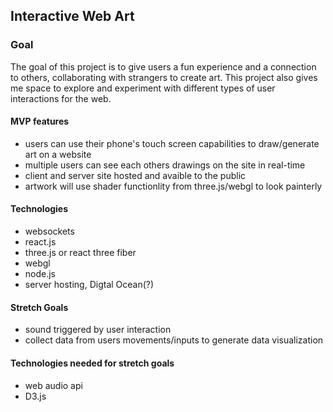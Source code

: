 ## Interactive Web Art

### Goal
The goal of this project is to give users a fun experience and a connection to others, collaborating with strangers to create art.  This project also gives me space to explore and experiment with different types of user interactions for the web.

#### MVP features
- users can use their phone's touch screen capabilities to draw/generate art on a website
- multiple users can see each others drawings on the site in real-time
- client and server site hosted and avaible to the public
- artwork will use shader functionlity from three.js/webgl to look painterly

#### Technologies 
- websockets
- react.js
- three.js or react three fiber
- webgl
- node.js
- server hosting, Digtal Ocean(?)

#### Stretch Goals
- sound triggered by user interaction
- collect data from users movements/inputs to generate data visualization

#### Technologies needed for stretch goals
- web audio api
- D3.js